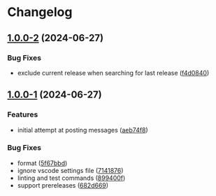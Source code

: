 # Changelog

## [1.0.0-2](https://github.com/agrc/release-notifier-action/compare/v1.0.0-1...v1.0.0-2) (2024-06-27)


### Bug Fixes

* exclude current release when searching for last release ([f4d0840](https://github.com/agrc/release-notifier-action/commit/f4d0840b6032d666fd45c4c001b1cd4ace558a03))

## [1.0.0-1](https://github.com/agrc/release-notifier-action/compare/v1.0.0-0...v1.0.0-1) (2024-06-27)


### Features

* initial attempt at posting messages ([aeb74f8](https://github.com/agrc/release-notifier-action/commit/aeb74f84e19859ab33a4657f0c71a751d01f870b))


### Bug Fixes

* format ([5f67bbd](https://github.com/agrc/release-notifier-action/commit/5f67bbd7a1311a0c18b47f6ff1d3a79a249a44d2))
* ignore vscode settings file ([7141876](https://github.com/agrc/release-notifier-action/commit/714187608ce86bfd8142bf759caa945d1169bb99))
* linting and test commands ([899400f](https://github.com/agrc/release-notifier-action/commit/899400f611a062f1da03d14bc187f699b984ea55))
* support prereleases ([682d669](https://github.com/agrc/release-notifier-action/commit/682d669601edf43e7e90ee11900b10f68d86e775))
